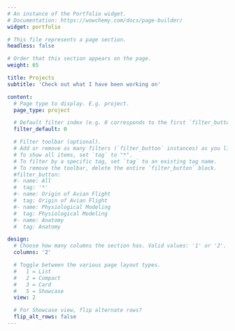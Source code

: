 ```yaml
---
# An instance of the Portfolio widget.
# Documentation: https://wowchemy.com/docs/page-builder/
widget: portfolio

# This file represents a page section.
headless: false

# Order that this section appears on the page.
weight: 65

title: Projects
subtitle: 'Check out what I have been working on'

content:
  # Page type to display. E.g. project.
  page_type: project

  # Default filter index (e.g. 0 corresponds to the first `filter_button` instance below).
  filter_default: 0

  # Filter toolbar (optional).
  # Add or remove as many filters (`filter_button` instances) as you like.
  # To show all items, set `tag` to "*".
  # To filter by a specific tag, set `tag` to an existing tag name.
  # To remove the toolbar, delete the entire `filter_button` block.
  #filter_button:
  #- name: All
  #  tag: '*'
  #- name: Origin of Avian Flight
  #  tag: Origin of Avian Flight
  #- name: Physiological Modeling
  #  tag: Physiological Modeling
  #- name: Anatomy
  #  tag: Anatomy

design:
  # Choose how many columns the section has. Valid values: '1' or '2'.
  columns: '2'

  # Toggle between the various page layout types.
  #   1 = List
  #   2 = Compact
  #   3 = Card
  #   5 = Showcase
  view: 2

  # For Showcase view, flip alternate rows?
  flip_alt_rows: false
---
```

